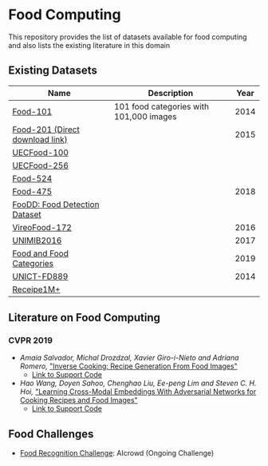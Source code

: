 # Food Computing
This repository provides the list of datasets available for food computing and also lists the existing literature in this domain

## Existing Datasets
| Name        | Description                                  | Year |
|-------------|----------------------------------------------|------|  
| [Food-101](https://www.vision.ee.ethz.ch/datasets_extra/food-101/) | 101 food categories with 101,000 images | 2014 |
| [Food-201 (Direct download link)](https://storage.googleapis.com/food201/food201.zip) | | 2015 |
| [UECFood-100](http://foodcam.mobi/dataset100.html) | | |
| [UECFood-256](http://foodcam.mobi/dataset256.html) | | |
| [Food-524](http://www.ivl.disco.unimib.it/activities/food524db/) | | |
| [Food-475](http://www.ivl.disco.unimib.it/activities/food475db/) | | 2018 |
| [FooDD: Food Detection Dataset](http://www.site.uottawa.ca/~shervin/food/) | | |
| [VireoFood-172](http://vireo.cs.cityu.edu.hk/VireoFood172/) | | 2016 |
| [UNIMIB2016](http://www.ivl.disco.unimib.it/activities/food-recognition/) | | 2017 |
| [Food and Food Categories](https://github.com/ivanDonadello/Food-Categories-Classification) | | 2019 |
| [UNICT-FD889](https://iplab.dmi.unict.it/UNICT-FD889/) | | 2014 |
| [Receipe1M+](http://im2recipe.csail.mit.edu/) | | |

## Literature on Food Computing
### CVPR 2019
- _Amaia Salvador, Michal Drozdzal, Xavier Giro-i-Nieto and Adriana Romero,_ ["Inverse Cooking: Recipe Generation From Food Images"](http://openaccess.thecvf.com/content_CVPR_2019/papers/Salvador_Inverse_Cooking_Recipe_Generation_From_Food_Images_CVPR_2019_paper.pdf)
  - [Link to Support Code](https://github.com/facebookresearch/inversecooking)
- _Hao Wang, Doyen Sahoo, Chenghao Liu, Ee-peng Lim and Steven C. H. Hoi,_ ["Learning Cross-Modal Embeddings With Adversarial Networks for Cooking Recipes and Food Images"](http://openaccess.thecvf.com/content_CVPR_2019/papers/Wang_Learning_Cross-Modal_Embeddings_With_Adversarial_Networks_for_Cooking_Recipes_and_CVPR_2019_paper.pdf)
  - [Link to Support Code](https://github.com/hwang1996/ACME)

## Food Challenges
- [Food Recognition Challenge](https://www.aicrowd.com/challenges/food-recognition-challenge): AIcrowd (Ongoing Challenge)
